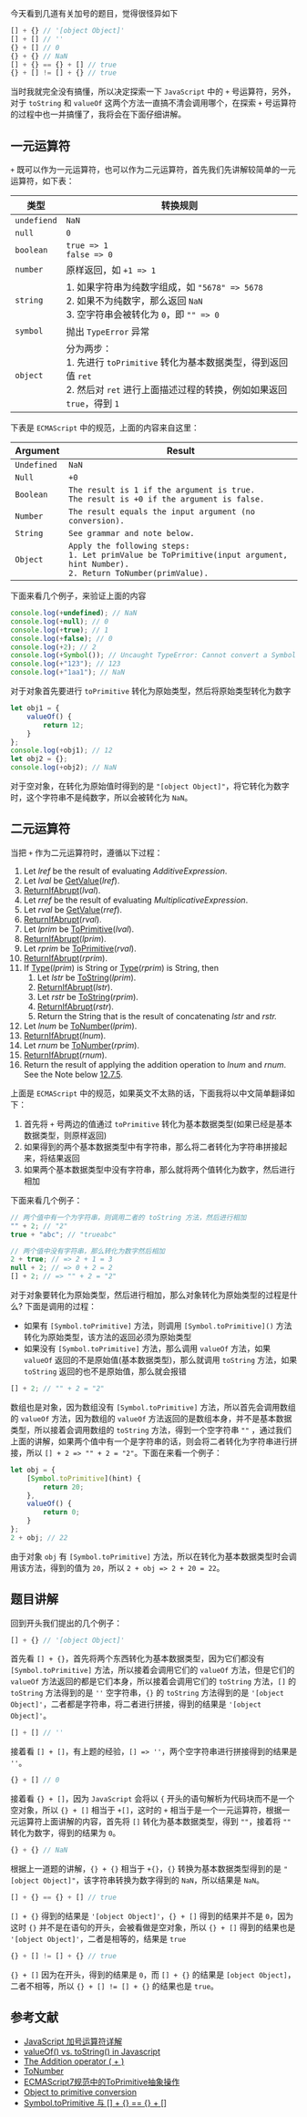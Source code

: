 今天看到几道有关加号的题目，觉得很怪异如下

```javascript
[] + {} // '[object Object]'
[] + [] // ''
{} + [] // 0
{} + {} // NaN
[] + {} == {} + [] // true
{} + [] != [] + {} // true
```

当时我就完全没有搞懂，所以决定探索一下 `JavaScript` 中的 `+` 号运算符，另外，对于 `toString` 和 `valueOf` 这两个方法一直搞不清会调用哪个，在探索 `+` 号运算符的过程中也一并搞懂了，我将会在下面仔细讲解。

## 一元运算符

`+` 既可以作为一元运算符，也可以作为二元运算符，首先我们先讲解较简单的一元运算符，如下表：

| 类型        | 转换规则                                                     |
| ----------- | ------------------------------------------------------------ |
| `undefiend` | `NaN`                                                        |
| `null`      | `0`                                                          |
| `boolean`   | `true => 1`<br />`false => 0`                                |
| `number`    | 原样返回，如 `+1 => 1`                                       |
| `string`    | 1. 如果字符串为纯数字组成，如 `"5678" => 5678`<br />2. 如果不为纯数字，那么返回 `NaN`<br />3. 空字符串会被转化为 `0`，即 `"" => 0` |
| `symbol`    | 抛出 `TypeError` 异常                                        |
| `object`    | 分为两步：<br />1. 先进行 `toPrimitive` 转化为基本数据类型，得到返回值 `ret`<br />2. 然后对 `ret` 进行上面描述过程的转换，例如如果返回 `true`，得到 `1` |

下表是 `ECMAScript` 中的规范，上面的内容来自这里：

| Argument    | Result                                                       |
| ----------- | ------------------------------------------------------------ |
| `Undefined` | `NaN`                                                        |
| `Null`      | `+0`                                                         |
| `Boolean`   | `The result is 1 if the argument is true.` <br />`The result is +0 if the argument is false.` |
| `Number`    | `The result equals the input argument (no conversion).`      |
| `String`    | `See grammar and note below.`                                |
| `Object`    | `Apply the following steps:`<br />`1. Let primValue be ToPrimitive(input argument, hint Number).`<br />`2. Return ToNumber(primValue).` |

下面来看几个例子，来验证上面的内容

```javascript
console.log(+undefined); // NaN
console.log(+null); // 0
console.log(+true); // 1
console.log(+false); // 0
console.log(+2); // 2
console.log(+Symbol()); // Uncaught TypeError: Cannot convert a Symbol value to a number
console.log(+"123"); // 123
console.log(+"1aa1"); // NaN
```

对于对象首先要进行 `toPrimitive` 转化为原始类型，然后将原始类型转化为数字

```javascript
let obj1 = {
    valueOf() {
        return 12;
    }
};
console.log(+obj1); // 12
let obj2 = {};
console.log(+obj2); // NaN
```

对于空对象，在转化为原始值时得到的是 `"[object Object]"`，将它转化为数字时，这个字符串不是纯数字，所以会被转化为 `NaN`。

## 二元运算符

当把 `+` 作为二元运算符时，遵循以下过程：

1. Let *lref* be the result of evaluating *AdditiveExpression*.
2. Let *lval* be [GetValue](http://www.ecma-international.org/ecma-262/6.0/#sec-getvalue)(*lref*).
3. [ReturnIfAbrupt](http://www.ecma-international.org/ecma-262/6.0/#sec-returnifabrupt)(*lval*).
4. Let *rref* be the result of evaluating *MultiplicativeExpression*.
5. Let *rval* be [GetValue](http://www.ecma-international.org/ecma-262/6.0/#sec-getvalue)(*rref*).
6. [ReturnIfAbrupt](http://www.ecma-international.org/ecma-262/6.0/#sec-returnifabrupt)(*rval*).
7. Let *lprim* be [ToPrimitive](http://www.ecma-international.org/ecma-262/6.0/#sec-toprimitive)(*lval*).
8. [ReturnIfAbrupt](http://www.ecma-international.org/ecma-262/6.0/#sec-returnifabrupt)(*lprim*).
9. Let *rprim* be [ToPrimitive](http://www.ecma-international.org/ecma-262/6.0/#sec-toprimitive)(*rval*).
10. [ReturnIfAbrupt](http://www.ecma-international.org/ecma-262/6.0/#sec-returnifabrupt)(*rprim*).
11. If [Type](http://www.ecma-international.org/ecma-262/6.0/#sec-ecmascript-data-types-and-values)(*lprim*) is String or [Type](http://www.ecma-international.org/ecma-262/6.0/#sec-ecmascript-data-types-and-values)(*rprim*) is String, then
    1. Let *lstr* be [ToString](http://www.ecma-international.org/ecma-262/6.0/#sec-tostring)(*lprim*).
    2. [ReturnIfAbrupt](http://www.ecma-international.org/ecma-262/6.0/#sec-returnifabrupt)(*lstr*).
    3. Let *rstr* be [ToString](http://www.ecma-international.org/ecma-262/6.0/#sec-tostring)(*rprim*).
    4. [ReturnIfAbrupt](http://www.ecma-international.org/ecma-262/6.0/#sec-returnifabrupt)(*rstr*).
    5. Return the String that is the result of concatenating *lstr* and *rstr.*
12. Let *lnum* be [ToNumber](http://www.ecma-international.org/ecma-262/6.0/#sec-tonumber)(*lprim*).
13. [ReturnIfAbrupt](http://www.ecma-international.org/ecma-262/6.0/#sec-returnifabrupt)(*lnum*).
14. Let *rnum* be [ToNumber](http://www.ecma-international.org/ecma-262/6.0/#sec-tonumber)(*rprim*).
15. [ReturnIfAbrupt](http://www.ecma-international.org/ecma-262/6.0/#sec-returnifabrupt)(*rnum*).
16. Return the result of applying the addition operation to *lnum* and *rnum*. See the Note below [12.7.5](http://www.ecma-international.org/ecma-262/6.0/#sec-applying-the-additive-operators-to-numbers).

上面是 `ECMAScript` 中的规范，如果英文不太熟的话，下面我将以中文简单翻译如下：

1. 首先将 `+` 号两边的值通过 `toPrimitive` 转化为基本数据类型(如果已经是基本数据类型，则原样返回)
2. 如果得到的两个基本数据类型中有字符串，那么将二者转化为字符串拼接起来，将结果返回
3. 如果两个基本数据类型中没有字符串，那么就将两个值转化为数字，然后进行相加

下面来看几个例子：

```javascript
// 两个值中有一个为字符串，则调用二者的 toString 方法，然后进行相加
"" + 2; // "2"
true + "abc"; // "trueabc"

// 两个值中没有字符串，那么转化为数字然后相加
2 + true; // => 2 + 1 = 3
null + 2; // => 0 + 2 = 2
[] + 2; // => "" + 2 = "2"
```

对于对象要转化为原始类型，然后进行相加，那么对象转化为原始类型的过程是什么? 下面是调用的过程：

- 如果有 `[Symbol.toPrimitive]` 方法，则调用 `[Symbol.toPrimitive]()` 方法转化为原始类型，该方法的返回必须为原始类型
- 如果没有 `[Symbol.toPrimitive]` 方法，那么调用 `valueOf` 方法，如果 `valueOf` 返回的不是原始值(基本数据类型)，那么就调用 `toString` 方法，如果 `toString` 返回的也不是原始值，那么就会报错

```javascript
[] + 2; // "" + 2 = "2"
```

数组也是对象，因为数组没有 `[Symbol.toPrimitive]` 方法，所以首先会调用数组的 `valueOf` 方法，因为数组的 `valueOf` 方法返回的是数组本身，并不是基本数据类型，所以接着会调用数组的 `toString` 方法，得到一个空字符串 `""` ，通过我们上面的讲解，如果两个值中有一个是字符串的话，则会将二者转化为字符串进行拼接，所以 `[] + 2 => "" + 2 = "2"`。下面在来看一个例子：

```javascript
let obj = {
    [Symbol.toPrimitive](hint) {
        return 20;
    },
    valueOf() {
        return 0;
    }
};
2 + obj; // 22
```

由于对象 `obj` 有 `[Symbol.toPrimitive]` 方法，所以在转化为基本数据类型时会调用该方法，得到的值为 `20`，所以 `2 + obj => 2 + 20 = 22`。

## 题目讲解

回到开头我们提出的几个例子：

```javascript
[] + {} // '[object Object]'
```

首先看 `[] + {}`，首先将两个东西转化为基本数据类型，因为它们都没有 `[Symbol.toPrimitive]` 方法，所以接着会调用它们的 `valueOf` 方法，但是它们的 `valueOf` 方法返回的都是它们本身，所以接着会调用它们的 `toString` 方法，`[]` 的 `toString` 方法得到的是 `''` 空字符串，`{}` 的 `toString` 方法得到的是 `'[object Object]'`，二者都是字符串，将二者进行拼接，得到的结果是 `'[object Object]'`。

```javascript
[] + [] // ''
```

接着看 `[] + []`，有上题的经验，`[] => ''`，两个空字符串进行拼接得到的结果是 `''`。

```javascript
{} + [] // 0
```

接着看 `{} + []`，因为 `JavaScript` 会将以 `{` 开头的语句解析为代码块而不是一个空对象，所以 `{} + []` 相当于 `+[]`，这时的 `+` 相当于是一个一元运算符，根据一元运算符上面讲解的内容，首先将 `[]` 转化为基本数据类型，得到 `""`，接着将 `""` 转化为数字，得到的结果为 `0`。

```javascript
{} + {} // NaN
```

根据上一道题的讲解，`{} + {}` 相当于 `+{}`，`{}` 转换为基本数据类型得到的是 `"[object Object]"`，该字符串转换为数字得到的 `NaN`，所以结果是 `NaN`。

```javascript
[] + {} == {} + [] // true
```

`[] + {}` 得到的结果是 `'[object Object]'`，`{} + []` 得到的结果并不是 `0`，因为这时 `{}` 并不是在语句的开头，会被看做是空对象，所以 `{} + []` 得到的结果也是 `'[object Object]'`，二者是相等的，结果是 `true`

```javascript
{} + [] != [] + {} // true
```

`{} + []` 因为在开头，得到的结果是 `0`，而 `[] + {}` 的结果是 `[object Object]`，二者不相等，所以 `{} + [] != [] + {}` 的结果也是 `true`。

## 参考文献

- [JavaScript 加号运算符详解](https://www.cnblogs.com/polk6/p/js-adv-addopr.html)
- [valueOf() vs. toString() in Javascript](https://stackoverflow.com/questions/2485632/valueof-vs-tostring-in-javascript)
- [The Addition operator ( + )](http://www.ecma-international.org/ecma-262/6.0/#sec-addition-operator-plus-runtime-semantics-evaluation)
- [ToNumber](https://www.ecma-international.org/ecma-262/5.1/#sec-9.3)
- [ECMAScript7规范中的ToPrimitive抽象操作](https://segmentfault.com/a/1190000016325587)
- [Object to primitive conversion](https://javascript.info/object-toprimitive)
- [Symbol.toPrimitive 与 [] + {} == {} + []](https://zhuanlan.zhihu.com/p/74982324)



<Disqus />